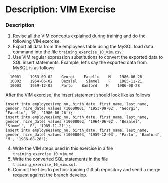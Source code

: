 # Description: VIM Exercise

### Description
1. Revise all the VIM concepts explained during training and do the following VIM exercise.
2. Export all data from the employees table using the MySQL load data command into the file `training_exercise_10_vim.csv`. 
3. Use VIM regular expression substitutions to convert the exported data to SQL insert statements. Example, let's say the exported data from MySQL is as follows

```
  10001    1953-09-02    Georgi    Facello    M    1986-06-26
  10002    1964-06-02    Bezalel    Simmel    F    1985-11-21
  10003    1959-12-03    Parto    Bamford    M    1986-08-28
```

After the VIM exercise, the insert statement should look like as follows

```
insert into employees(emp_no, birth_date, first_name, last_name, gender, hire_date) values (10000001, '1953-09-02', 'Georgi', 'Facello', 'M', '1986-06-26');
insert into employees(emp_no, birth_date, first_name, last_name, gender, hire_date) values (10000002, '1964-06-02', 'Bezalel',    'Simmel', 'F', '1985-11-21');
insert into employees(emp_no, birth_date, first_name, last_name, gender, hire_date) values (10000003, '1959-12-03', 'Parto', 'Bamford', 'M', '1986-08-28');
```

4. Write the VIM steps used in this exercise in a file `training_exercise_10_vim.md`.
5. Write the converted SQL statements in the file `training_exercise_10_vim.sql`.
6. Commit the files to perfios-training GitLab repository and send a merge request against the branch develop.
